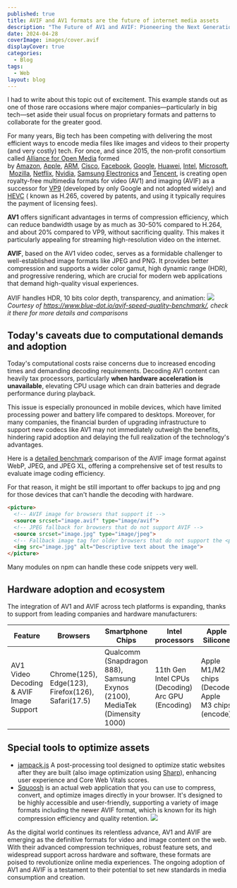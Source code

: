 ```yaml
---
published: true
title: AVIF and AV1 formats are the future of internet media assets
description: "The Future of AV1 and AVIF: Pioneering the Next Generation of Video and Image Formats"
date: 2024-04-28
coverImage: images/cover.avif
displayCover: true
categories:
  - Blog
tags:
  - Web
layout: blog
---
```

I had to write about this topic out of excitement. This example stands out as one of those rare occasions where major companies—particularly in big tech—set aside their usual focus on proprietary formats and patterns to collaborate for the greater good.

For many years, Big tech has been competing with delivering the most efficient ways to encode media files like images and videos to their property (and very costly) tech. For once, and since 2015, the non-profit consortium called [Alliance for Open Media](https://en.wikipedia.org/wiki/Alliance_for_Open_Media) formed by [Amazon](https://en.wikipedia.org/wiki/Amazon.com "Amazon.com"), [Apple](https://en.wikipedia.org/wiki/Apple_Inc. "Apple Inc."), [ARM](https://en.wikipedia.org/wiki/Arm_Holdings "Arm Holdings"), [Cisco](https://en.wikipedia.org/wiki/Cisco "Cisco"), [Facebook](https://en.wikipedia.org/wiki/Facebook "Facebook"), [Google](https://en.wikipedia.org/wiki/Google "Google"), [Huawei](https://en.wikipedia.org/wiki/Huawei "Huawei"), [Intel](https://en.wikipedia.org/wiki/Intel "Intel"), [Microsoft](https://en.wikipedia.org/wiki/Microsoft "Microsoft"), [Mozilla](https://en.wikipedia.org/wiki/Mozilla_Corporation "Mozilla Corporation"), [Netflix](https://en.wikipedia.org/wiki/Netflix "Netflix"), [Nvidia](https://en.wikipedia.org/wiki/Nvidia "Nvidia"), [Samsung Electronics](https://en.wikipedia.org/wiki/Samsung_Electronics "Samsung Electronics") and [Tencent](https://en.wikipedia.org/wiki/Tencent "Tencent"), is creating open royalty-free multimedia formats for video (AV1) and imaging (AVIF) as a successor for [VP9](https://en.wikipedia.org/wiki/VP9) (developed by only Google and not adopted widely) and [HEVC](https://en.wikipedia.org/wiki/High_Efficiency_Video_Coding) ( known as H.265, covered by patents, and using it typically requires the payment of licensing fees).

**AV1** offers significant advantages in terms of compression efficiency, which can reduce bandwidth usage by as much as 30-50% compared to H.264, and about 20% compared to VP9, without sacrificing quality. This makes it particularly appealing for streaming high-resolution video on the internet.

**AVIF**, based on the AV1 video codec, serves as a formidable challenger to well-established image formats like JPEG and PNG. It provides better compression and supports a wider color gamut, high dynamic range (HDR), and progressive rendering, which are crucial for modern web applications that demand high-quality visual experiences.

AVIF handles HDR, 10 bits color depth, transparency, and animation:
![](./images/comparison.avif)
*Courtesy of https://www.blue-dot.io/avif-speed-quality-benchmark/, check it there for more details and comparisons*

## Today's caveats due to computational demands and adoption
Today's computational costs raise concerns due to increased encoding times and demanding decoding requirements. Decoding AV1 content can heavily tax processors, particularly **when hardware acceleration is unavailable**, elevating  CPU usage which can drain batteries and degrade performance during playback.

This issue is especially pronounced in mobile devices, which have limited processing power and battery life compared to desktops. Moreover, for many companies, the financial burden of upgrading infrastructure to support new codecs like AV1 may not immediately outweigh the benefits, hindering rapid adoption and delaying the full realization of the technology's advantages.

Here is a [detailed benchmark](https://storage.googleapis.com/avif-comparison/index.html) comparison of the AVIF image format against WebP, JPEG, and JPEG XL, offering a comprehensive set of test results to evaluate image coding efficiency.


For that reason, it might be still important to offer backups to jpg and png for those devices that can't handle the decoding with hardware.
```html
<picture>
  <!-- AVIF image for browsers that support it -->
  <source srcset="image.avif" type="image/avif">
  <!-- JPEG fallback for browsers that do not support AVIF -->
  <source srcset="image.jpg" type="image/jpeg">
  <!-- Fallback image tag for older browsers that do not support the <picture> element -->
  <img src="image.jpg" alt="Descriptive text about the image">
</picture>
```
Many modules on npm can handle these code snippets very well.

## Hardware adoption and ecosystem
The integration of AV1 and AVIF across tech platforms is expanding, thanks to support from leading companies and hardware manufacturers:

| Feature                                 | Browsers                                           | Smartphone Chips                                                            | Intel processors                                     | Apple Silicone                                        | ADM                       | Nvidia                           |
| --------------------------------------- | -------------------------------------------------- | --------------------------------------------------------------------------- | ---------------------------------------------------- | ----------------------------------------------------- | ------------------------- | -------------------------------- |
| AV1 Video Decoding & AVIF Image Support | Chrome(125), Edge(123), Firefox(126), Safari(17.5) | Qualcomm (Snapdragon 888), Samsung Exynos (2100), MediaTek (Dimensity 1000) | 11th Gen Intel CPUs (Decoding)<br>Arc GPU (Encoding) | Apple M1/M2 chips (Decode)<br>Apple M3 chips (encode) | Radeon RX 7000 (encoding) | GeForce RTX 40 series (encoding) |


## Special tools to optimize assets
- [jampack.js](https://divriots.com/blog/introducing-jampack/)  A post-processing tool designed to optimize static websites after they are built (also image optimization using [Sharp](https://sharp.pixelplumbing.com/)), enhancing user experience and Core Web Vitals scores.
- [Squoosh](https://squoosh.app/) is an actual web application that you can use to compress, convert, and optimize images directly in your browser. It's designed to be highly accessible and user-friendly, supporting a variety of image formats including the newer AVIF format, which is known for its high compression efficiency and quality retention.
![](./images/example.avif)

As the digital world continues its relentless advance, AV1 and AVIF are emerging as the definitive formats for video and image content on the web. With their advanced compression techniques, robust feature sets, and widespread support across hardware and software, these formats are poised to revolutionize online media experiences. The ongoing adoption of AV1 and AVIF is a testament to their potential to set new standards in media consumption and creation.
